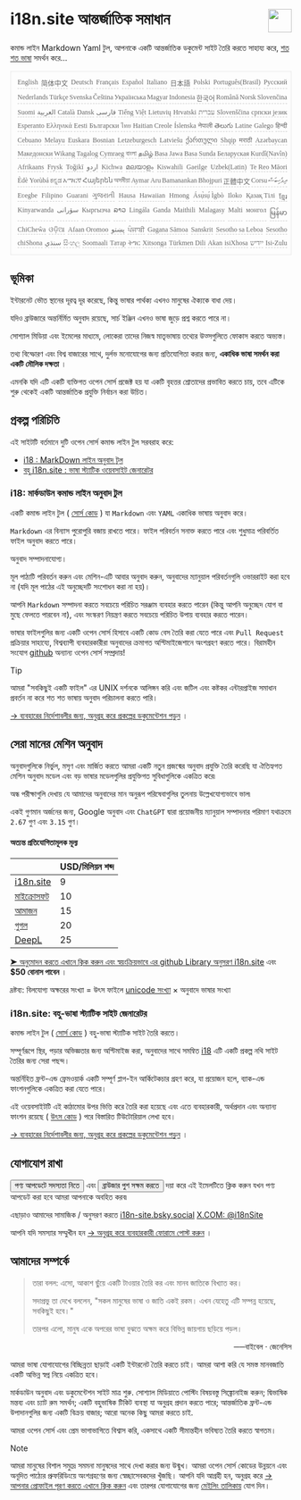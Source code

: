<h1 style="display:flex;justify-content:space-between">i18n.site আন্তর্জাতিক সমাধান<img src="//p.3ti.site/logo.svg" style="user-select:none;margin-top:-1px;width:42px"></h1>

কমান্ড লাইন Markdown Yaml টুল, আপনাকে একটি আন্তর্জাতিক ডকুমেন্ট সাইট তৈরি করতে সাহায্য করে, [শত শত ভাষা](/i18/LANG_CODE) সমর্থন করে...

<pre class="langli" style="display:flex;flex-wrap:wrap;background:transparent;border:1px solid #eee;font-size:12px;box-shadow:0 0 3px inset #eee;padding:12px 5px 4px 12px;justify-content:space-between;"><style>pre.langli i{font-weight:300;font-family:s;margin-right:2px;margin-bottom:8px;font-style:normal;color:#666;border-bottom:1px dashed #ccc;}</style><i>English</i><i>简体中文</i><i>Deutsch</i><i>Français</i><i>Español</i><i>Italiano</i><i>日本語</i><i>Polski</i><i>Português(Brasil)</i><i>Русский</i><i>Nederlands</i><i>Türkçe</i><i>Svenska</i><i>Čeština</i><i>Українська</i><i>Magyar</i><i>Indonesia</i><i>한국어</i><i>Română</i><i>Norsk</i><i>Slovenčina</i><i>Suomi</i><i>العربية</i><i>Català</i><i>Dansk</i><i>فارسی</i><i>Tiếng Việt</i><i>Lietuvių</i><i>Hrvatski</i><i>עברית</i><i>Slovenščina</i><i>српски језик</i><i>Esperanto</i><i>Ελληνικά</i><i>Eesti</i><i>Български</i><i>ไทย</i><i>Haitian Creole</i><i>Íslenska</i><i>नेपाली</i><i>తెలుగు</i><i>Latine</i><i>Galego</i><i>हिन्दी</i><i>Cebuano</i><i>Melayu</i><i>Euskara</i><i>Bosnian</i><i>Letzeburgesch</i><i>Latviešu</i><i>ქართული</i><i>Shqip</i><i>मराठी</i><i>Azərbaycan</i><i>Македонски</i><i>Wikang Tagalog</i><i>Cymraeg</i><i>বাংলা</i><i>தமிழ்</i><i>Basa Jawa</i><i>Basa Sunda</i><i>Беларуская</i><i>Kurdî(Navîn)</i><i>Afrikaans</i><i>Frysk</i><i>Toğikī</i><i>اردو</i><i>Kichwa</i><i>മലയാളം</i><i>Kiswahili</i><i>Gaeilge</i><i>Uzbek(Latin)</i><i>Te Reo Māori</i><i>Èdè Yorùbá</i><i>ಕನ್ನಡ</i><i>አማርኛ</i><i>Հայերեն</i><i>অসমীয়া</i><i>Aymar Aru</i><i>Bamanankan</i><i>Bhojpuri</i><i>正體中文</i><i>Corsu</i><i>ދިވެހިބަސް</i><i>Eʋegbe</i><i>Filipino</i><i>Guarani</i><i>ગુજરાતી</i><i>Hausa</i><i>Hawaiian</i><i>Hmong</i><i>Ásụ̀sụ́ Ìgbò</i><i>Iloko</i><i>Қазақ Тілі</i><i>ខ្មែរ</i><i>Kinyarwanda</i><i>سۆرانی</i><i>Кыргызча</i><i>ລາວ</i><i>Lingála</i><i>Ganda</i><i>Maithili</i><i>Malagasy</i><i>Malti</i><i>монгол</i><i>မြန်မာ</i><i>ChiCheŵa</i><i>ଓଡ଼ିଆ</i><i>Afaan Oromoo</i><i>پښتو</i><i>ਪੰਜਾਬੀ</i><i>Gagana Sāmoa</i><i>Sanskrit</i><i>Sesotho sa Leboa</i><i>Sesotho</i><i>chiShona</i><i>سنڌي</i><i>සිංහල</i><i>Soomaali</i><i>Татар</i><i>ትግር</i><i>Xitsonga</i><i>Türkmen Dili</i><i>Akan</i><i>isiXhosa</i><i>ייִדיש</i><i>Isi-Zulu</i></pre>

## ভূমিকা

ইন্টারনেট ভৌত স্থানের দূরত্ব দূর করেছে, কিন্তু ভাষার পার্থক্য এখনও মানুষের ঐক্যকে বাধা দেয়।

যদিও ব্রাউজারে অন্তর্নির্মিত অনুবাদ রয়েছে, সার্চ ইঞ্জিন এখনও ভাষা জুড়ে প্রশ্ন করতে পারে না।

সোশ্যাল মিডিয়া এবং ইমেলের মাধ্যমে, লোকেরা তাদের নিজস্ব মাতৃভাষায় তথ্যের উত্সগুলিতে ফোকাস করতে অভ্যস্ত।

তথ্য বিস্ফোরণ এবং বিশ্ব বাজারের সাথে, দুর্লভ মনোযোগের জন্য প্রতিযোগিতা করার জন্য, **একাধিক ভাষা সমর্থন করা একটি মৌলিক দক্ষতা** ।

এমনকি যদি এটি একটি ব্যক্তিগত ওপেন সোর্স প্রজেক্ট হয় যা একটি বৃহত্তর শ্রোতাদের প্রভাবিত করতে চায়, তবে এটিকে শুরু থেকেই একটি আন্তর্জাতিক প্রযুক্তি নির্বাচন করা উচিত।

## <a rel=id href="#project" id="project"></a> প্রকল্প পরিচিতি

এই সাইটটি বর্তমানে দুটি ওপেন সোর্স কমান্ড লাইন টুল সরবরাহ করে:

* [i18 : MarkDown লাইন অনুবাদ টুল](/i18/feature)
* [বহু i18n.site : ভাষা স্ট্যাটিক ওয়েবসাইট জেনারেটর](/i18n.site)

### <a rel=id href="#i18" id="i18"></a> i18: মার্কডাউন কমান্ড লাইন অনুবাদ টুল

একটি কমান্ড লাইন টুল ( [সোর্স কোড](https://github.com/i18n-site/rust/tree/main/i18) ) যা `Markdown` এবং `YAML` একাধিক ভাষায় অনুবাদ করে।

`Markdown` এর বিন্যাস পুরোপুরি বজায় রাখতে পারে। ফাইল পরিবর্তন সনাক্ত করতে পারে এবং শুধুমাত্র পরিবর্তিত ফাইল অনুবাদ করতে পারে।

অনুবাদ সম্পাদনাযোগ্য।

মূল পাঠ্যটি পরিবর্তন করুন এবং মেশিন-এটি আবার অনুবাদ করুন, অনুবাদের ম্যানুয়াল পরিবর্তনগুলি ওভাররাইট করা হবে না (যদি মূল পাঠের এই অনুচ্ছেদটি সংশোধন করা না হয়)।

আপনি `Markdown` সম্পাদনা করতে সবচেয়ে পরিচিত সরঞ্জাম ব্যবহার করতে পারেন (কিন্তু আপনি অনুচ্ছেদ যোগ বা মুছে ফেলতে পারবেন না), এবং সংস্করণ নিয়ন্ত্রণ করতে সবচেয়ে পরিচিত উপায় ব্যবহার করতে পারেন।

ভাষার ফাইলগুলির জন্য একটি ওপেন সোর্স হিসাবে একটি কোড বেস তৈরি করা যেতে পারে এবং `Pull Request` প্রক্রিয়ার সাহায্যে, বিশ্বব্যাপী ব্যবহারকারীরা অনুবাদের ক্রমাগত অপ্টিমাইজেশানে অংশগ্রহণ করতে পারে। বিরামহীন সংযোগ [github](//github.com) অন্যান্য ওপেন সোর্স সম্প্রদায়!

> [!TIP]
> আমরা "সবকিছুই একটি ফাইল" এর UNIX দর্শনকে আলিঙ্গন করি এবং জটিল এবং কষ্টকর এন্টারপ্রাইজ সমাধান প্রবর্তন না করে শত শত ভাষায় অনুবাদ পরিচালনা করতে পারি।

[→ ব্যবহারের নির্দেশাবলীর জন্য, অনুগ্রহ করে প্রকল্পের ডকুমেন্টেশন পড়ুন](/i18) ।

## সেরা মানের মেশিন অনুবাদ

অনুবাদগুলিকে নির্ভুল, মসৃণ এবং মার্জিত করতে আমরা একটি নতুন প্রজন্মের অনুবাদ প্রযুক্তি তৈরি করেছি যা ঐতিহ্যগত মেশিন অনুবাদ মডেল এবং বড় ভাষার মডেলগুলির প্রযুক্তিগত সুবিধাগুলিকে একত্রিত করে৷

অন্ধ পরীক্ষাগুলি দেখায় যে আমাদের অনুবাদের মান অনুরূপ পরিষেবাগুলির তুলনায় উল্লেখযোগ্যভাবে ভাল৷

একই গুণমান অর্জনের জন্য, Google অনুবাদ এবং `ChatGPT` দ্বারা প্রয়োজনীয় ম্যানুয়াল সম্পাদনার পরিমাণ যথাক্রমে `2.67` গুণ এবং `3.15` গুণ।

#### <a rel=id href="#price" id="price"></a> অত্যন্ত প্রতিযোগিতামূলক মূল্য

|                                                                                   | USD/মিলিয়ন শব্দ |
| --------------------------------------------------------------------------------- | ------------- |
| [i18n.site](https://i18n.site)                                                    | 9             |
| [মাইক্রোসফট](https://azure.microsoft.com/pricing/details/cognitive-services/translator) | 10            |
| [আমাজন](https://aws.amazon.com/translate/pricing)                                | 15            |
| [গুগল](https://cloud.google.com/translate/pricing)                                | 20            |
| [DeepL](https://www.deepl.com/zh/pro#developer)                                  | 25            |

[➤ অনুমোদন করতে এখানে ক্লিক করুন এবং স্বয়ংক্রিয়ভাবে এর github Library অনুসরণ i18n.site](https://github.com/login/oauth/authorize?client_id=Ov23liuGAmK0plc9FgB3&amp;scope=user:email,user:follow,public_repo) এবং **$50 বোনাস পাবেন** ।

দ্রষ্টব্য: বিলযোগ্য অক্ষরের সংখ্যা = উৎস ফাইলে [unicode সংখ্যা](https://en.wikipedia.org/wiki/Unicode) × অনুবাদে ভাষার সংখ্যা

### i18n.site: বহু-ভাষা স্ট্যাটিক সাইট জেনারেটর

কমান্ড লাইন টুল ( [সোর্স কোড](https://github.com/i18n-site/rust/tree/main/i18n-site) ) বহু-ভাষা স্ট্যাটিক সাইট তৈরি করতে।

সম্পূর্ণরূপে স্থির, পড়ার অভিজ্ঞতার জন্য অপ্টিমাইজ করা, অনুবাদের সাথে সমন্বিত [i18](#i18) এটি একটি প্রকল্প নথি সাইট তৈরির জন্য সেরা পছন্দ।

অন্তর্নিহিত ফ্রন্ট-এন্ড ফ্রেমওয়ার্ক একটি সম্পূর্ণ প্লাগ-ইন আর্কিটেকচার গ্রহণ করে, যা প্রয়োজন হলে, ব্যাক-এন্ড ফাংশনগুলিকে একত্রিত করা যেতে পারে।

এই ওয়েবসাইটটি এই কাঠামোর উপর ভিত্তি করে তৈরি করা হয়েছে এবং এতে ব্যবহারকারী, অর্থপ্রদান এবং অন্যান্য ফাংশন রয়েছে ( [উৎস কোড](/i18n.site/c/src) ) পরে বিস্তারিত টিউটোরিয়াল লেখা হবে।

[→ ব্যবহারের নির্দেশাবলীর জন্য, অনুগ্রহ করে প্রকল্পের ডকুমেন্টেশন পড়ুন](/i18n.site) ।

## যোগাযোগ রাখা

<button onclick="mailsub()">পণ্য আপডেটে সদস্যতা নিতে</button> এবং <button onclick="webpush()">ব্রাউজার পুশ সক্ষম করতে</button> দয়া করে এই ইমেলটিতে ক্লিক করুন যখন পণ্য আপডেট করা হবে আমরা আপনাকে অবহিত করব৷

এছাড়াও আমাদের সামাজিক / অনুসরণ করতে [i18n-site.bsky.social](https://bsky.app/profile/i18n-site.bsky.social) [X.COM: @i18nSite](https://x.com/i18nSite)

আপনি যদি সমস্যার সম্মুখীন হন [→ অনুগ্রহ করে ব্যবহারকারী ফোরামে পোস্ট করুন](https://groups.google.com/u/1/g/i18n) ।

## আমাদের সম্পর্কে

> তারা বলল: এসো, আকাশ ছুঁয়ে একটি টাওয়ার তৈরি কর এবং মানব জাতিকে বিখ্যাত কর।
>
> সদাপ্রভু তা দেখে বললেন, "সকল মানুষের ভাষা ও জাতি একই রকম। এখন যেহেতু এটি সম্পন্ন হয়েছে, সবকিছুই হবে।"
>
> তারপর এলো, মানুষ একে অপরের ভাষা বুঝতে অক্ষম করে বিভিন্ন জায়গায় ছড়িয়ে পড়ল।

<p style="text-align:right">──বাইবেল · জেনেসিস</p>

আমরা ভাষা যোগাযোগের বিচ্ছিন্নতা ছাড়াই একটি ইন্টারনেট তৈরি করতে চাই।
আমরা আশা করি যে সমস্ত মানবজাতি একটি অভিন্ন স্বপ্ন নিয়ে একত্রিত হবে।

মার্কডাউন অনুবাদ এবং ডকুমেন্টেশন সাইট মাত্র শুরু.
সোশ্যাল মিডিয়াতে পোস্টিং বিষয়বস্তু সিঙ্ক্রোনাইজ করুন;
দ্বিভাষিক মন্তব্য এবং চ্যাট রুম সমর্থন;
একটি বহুভাষিক টিকিট ব্যবস্থা যা অনুগ্রহ প্রদান করতে পারে;
আন্তর্জাতিক ফ্রন্ট-এন্ড উপাদানগুলির জন্য একটি বিক্রয় বাজার;
আরো অনেক কিছু আমরা করতে চাই.

আমরা ওপেন সোর্স এবং প্রেম ভাগাভাগিতে বিশ্বাস করি,
একসাথে একটি সীমান্তহীন ভবিষ্যত তৈরি করতে স্বাগতম।

> [!NOTE]
> আমরা মানুষের বিশাল সমুদ্রে সমমনা মানুষদের সাথে দেখা করার জন্য উন্মুখ।
> আমরা ওপেন সোর্স কোডের উন্নয়নে এবং অনূদিত পাঠ্যের প্রুফরিডিংয়ে অংশগ্রহণের জন্য স্বেচ্ছাসেবকদের খুঁজছি।
> আপনি যদি আগ্রহী হন, অনুগ্রহ করে [→ আপনার প্রোফাইল পূরণ করতে এখানে ক্লিক করুন](https://ggl.link/i18n) এবং তারপর যোগাযোগের জন্য [মেইলিং তালিকায়](https://groups.google.com/u/2/g/i18n-site) যোগ দিন।